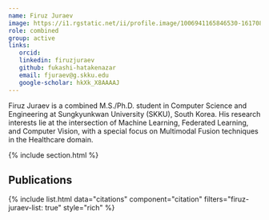 ```yaml
---
name: Firuz Juraev
image: https://i1.rgstatic.net/ii/profile.image/1006941165846530-1617084890329_Q128/Firuz-Juraev.jpg
role: combined
group: active
links:
   orcid: 
   linkedin: firuzjuraev
   github: fukashi-hatakenazar
   email: fjuraev@g.skku.edu
   google-scholar: hkXk_X8AAAAJ
---
```


Firuz Juraev is a combined M.S./Ph.D. student in Computer Science and Engineering at Sungkyunkwan University (SKKU), South Korea. His research interests lie at the intersection of Machine Learning, Federated Learning, and Computer Vision, with a special focus on Multimodal Fusion techniques in the Healthcare domain.



{% include section.html %}
## Publications

{% include list.html data="citations" component="citation" filters="firuz-juraev-list: true" style="rich" %}
